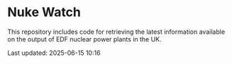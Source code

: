 # Nuke Watch

This repository includes code for retrieving the latest information available on the output of EDF nuclear power plants in the UK.

Last updated: 2025-06-15 10:16